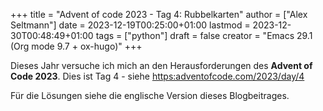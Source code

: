 +++
title = "Advent of code 2023 - Tag 4: Rubbelkarten"
author = ["Alex Seltmann"]
date = 2023-12-19T00:25:00+01:00
lastmod = 2023-12-30T00:48:49+01:00
tags = ["python"]
draft = false
creator = "Emacs 29.1 (Org mode 9.7 + ox-hugo)"
+++

Dieses Jahr versuche ich mich an den Herausforderungen des **Advent of Code
2023**. Dies ist Tag 4 - siehe <https:adventofcode.com/2023/day/4>

Für die Lösungen siehe die englische Version dieses Blogbeitrages.
